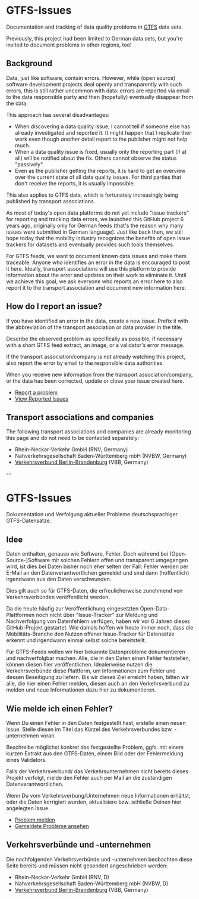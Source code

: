 # GTFS-Issues

Documentation and tracking of data quality problems in [GTFS](https://gtfs.org) data sets.

Previously, this project had been limited to German data sets, but you're invited to document problems in other regions, too!

## Background
Data, just like software, contain errors. However, while (open source) software development projects deal openly and transparently with such errors, this is still rather uncommon with data: errors are reported via email to the data responsible party and then (hopefully) eventually disappear from the data.

This approach has several disadvantages:
- When discovering a data quality issue, I cannot tell if someone else has already investigated and reported it. It might happen that I replicate their work even though *another* detail report to the publisher might not help much.
- When a data quality issue is fixed, usually only the reporting part (if at all) will be notified about the fix. Others cannot observe the status "passively".
- Even as the publisher getting the reports, it is hard to get an overview over the current state of all data quality issues. For third parties that don't receive the reports, it is usually impossible.

This also applies to GTFS data, which is fortunately increasingly being published by transport associations.

As most of today's open data platforms do not yet include "issue trackers" for reporting and tracking data errors, we launched this GitHub project 6 years ago, originally only for German feeds (that's the reason why many issues were submitted in German language). Just like back then, we still hope today that the mobility industry recognizes the benefits of open issue trackers for datasets and eventually provides such tools themselves.

For GTFS feeds, we want to document known data issues and make them traceable. Anyone who identifies an error in the data is encouraged to post it here. Ideally, transport associations will use this platform to provide information about the error and updates on their work to eliminate it. Until we achieve this goal, we ask everyone who reports an error here to also report it to the transport association and document new information here.

## How do I report an issue?
If you have identified an error in the data, create a new issue. Prefix it with the abbreviation of the transport association or data provider in the title.

Describe the observed problem as specifically as possible, if necessary with a short GTFS feed extract, an image, or a validator's error message.

If the transport association/company is not already watching this project, also report the error by email to the responsible data authorities.

When you receive new information from the transport association/company, or the data has been corrected, update or close your issue created here.

* [Report a problem](https://github.com/mfdz/GTFS-Issues/issues/new/choose)
* [View Reported Issues](https://github.com/mfdz/GTFS-Issues/issues)

## Transport associations and companies
The following transport associations and companies are already monitoring this page and do not need to be contacted separately:

* Rhein-Neckar-Verkehr GmbH (RNV, Germany)
* Nahverkehrsgesellschaft Baden-Württemberg mbH (NVBW, Germany)
* [Verkehrsverbund Berlin-Brandenburg](https://en.wikipedia.org/wiki/Verkehrsverbund_Berlin-Brandenburg) (VBB, Germany)

--

# GTFS-Issues
Dokumentation und Verfolgung aktueller Probleme deutschsprachiger GTFS-Datensätze.

## Idee
Daten enthalten, genauso wie Software, Fehler. Doch während bei (Open-Source-)Software mit solchen Fehlern offen und transparent umgegangen wird, ist dies bei Daten bisher noch eher selten der Fall: Fehler werden per E-Mail an den Datenverantwortlichen gemeldet und sind dann (hoffentlich) irgendwann aus den Daten verschwunden.

Dies gilt auch so für GTFS-Daten, die erfreulicherweise zunehmend von Verkehrsverbünden veröffentlicht werden.

Da die heute häufig zur Veröffentlichung eingesetzten Open-Data-Plattformen noch nicht über "Issue-Tracker" zur Meldung und Nachverfolgung von Datenfehlern verfügen, haben wir vor 6 Jahren dieses GitHub-Projekt gestartet. Wie damals hoffen wir heute immer noch, dass die Mobilitäts-Branche den Nutzen offener Issue-Tracker für Datensätze erkennt und irgendwann einmal selbst solche bereitstellt.

Für GTFS-Feeds wollen wir hier bekannte Datenprobleme dokumentieren und nachverfolgbar machen. Alle, die in den Daten einen Fehler feststellen, können diesen hier veröffentlichen. Idealerweise nutzen die Verkehrsverbünde diese Plattform, um Informationen zum Fehler und dessen Beseitigung zu liefern. Bis wir dieses Ziel erreicht haben, bitten wir alle, die hier einen Fehler melden, diesen auch an den Verkehrsverbund zu melden und neue Informationen dazu hier zu dokumentieren.

## Wie melde ich einen Fehler?
Wenn Du einen Fehler in den Daten festgestellt hast, erstelle einen neuen Issue. Stelle diesen im Titel das Kürzel des Verkehrsverbundes bzw. -unternehmen voran.

Beschreibe möglichst konkret das festgestellte Problem, ggfs. mit einem kurzen Extrakt aus den GTFS-Daten, einem Bild oder der Fehlermeldung eines Validators.

Falls der Verkehrsverbund/ das Verkehrsunternehmen nicht bereits dieses Projekt verfolgt, melde den Fehler auch per Mail an die zuständigen Datenverantwortlichen.

Wenn Du vom Verkehrsverbung/Unternehmen neue Informationen erhältst, oder die Daten korrigiert wurden, aktualisiere bzw. schließe Deinen hier angelegten Issue.

* [Problem melden](https://github.com/mfdz/GTFS-Issues/issues/new/choose) 
* [Gemeldete Probleme ansehen](https://github.com/mfdz/GTFS-Issues/issues)

## Verkehrsverbünde und -unternehmen
Die nochfolgenden Verkehrsverbünde und -unternehmen beobachten diese Seite bereits und müssen nicht gesondert angeschrieben werden:

* Rhein-Neckar-Verkehr GmbH (RNV, D)
* Nahverkehrsgesellschaft Baden-Württemberg mbH (NVBW, D)
* [Verkehrsverbund Berlin-Brandenburg](https://de.wikipedia.org/wiki/Verkehrsverbund_Berlin-Brandenburg) (VBB, Germany)
